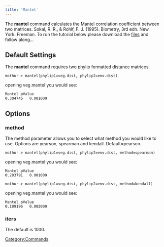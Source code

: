 ```yaml
---
title: 'Mantel'
---
```

The **mantel** command calculates the Mantel
correlation coefficient between two matrices. Sokal, R. R., & Rohlf, F.
J. (1995). Biometry, 3rd edn. New York: Freeman. To run the tutorial
below please download the [ files](https://mothur.s3.us-east-2.amazonaws.com/wiki/vegenvdata.zip) and
follow along\...

## Default Settings

The **mantel** command requires two phylip formatted distance matrices.

    mothur > mantel(phylip1=veg.dist, phylip2=env.dist)

opening veg.mantel you would see:

    Mantel pValue
    0.304745   0.001000

## Options

### method

The method parameter allows you to select what method you would like to
use. Options are pearson, spearman and kendall. Default=pearson.

    mothur > mantel(phylip1=veg.dist, phylip2=env.dist, method=spearman)

opening veg.mantel you would see:

    Mantel pValue
    0.283791   0.001000

    mothur > mantel(phylip1=veg.dist, phylip2=env.dist, method=kendall)

opening veg.mantel you would see:

    Mantel pValue
    0.189196   0.002000

### iters

The default is 1000.

[Category:Commands](Category:Commands)
